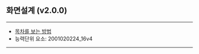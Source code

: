 ## 화면설계 (v2.0.0)
 
---

- [목차를 보는 방법](https://github.com/miniplugin/human)
- 능력단위 요소: 2001020224_16v4

---
